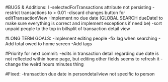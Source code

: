 #BUGS & Additions:  I
-selectedForTransactions attribute not persisting
-restrict transactions to > 0.01
-discard changes button for editTransactionView
-Implement no due date (GLOBAL SEARCH dueDate! to make sure everything is correct and implement exceptions if need be)
-sort unpaid people to the top in billsplit of transaction detail view

#LONG TERM GOALS: 
-implement editing people
-fix lag when searching
-Add total owed to home screen
-Add tags

#Priority for next commit: 
-edits in transaction detail regarding due date is not reflected within home page, but editing other fields seems to refresh it
-change the weird hours minutes thing


#Fixed: 
-transaction due date in persondetailview not specific to person

